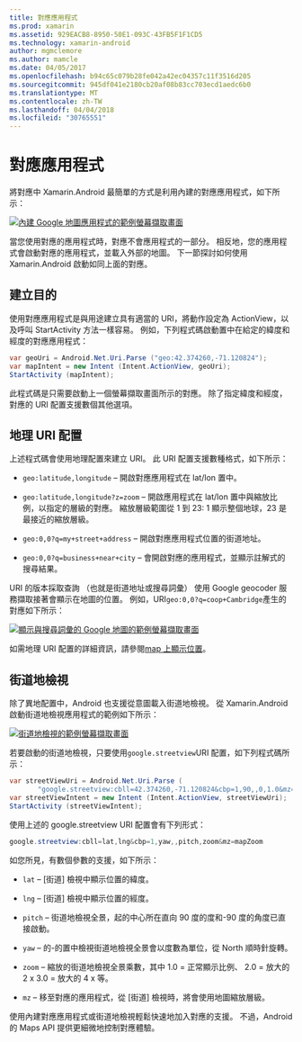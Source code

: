 ```yaml
---
title: 對應應用程式
ms.prod: xamarin
ms.assetid: 929EACB8-8950-50E1-093C-43FB5F1F1CD5
ms.technology: xamarin-android
author: mgmclemore
ms.author: mamcle
ms.date: 04/05/2017
ms.openlocfilehash: b94c65c079b28fe042a42ec04357c11f3516d205
ms.sourcegitcommit: 945df041e2180cb20af08b83cc703ecd1aedc6b0
ms.translationtype: MT
ms.contentlocale: zh-TW
ms.lasthandoff: 04/04/2018
ms.locfileid: "30765551"
---
```

# <a name="maps-application"></a>對應應用程式

將對應中 Xamarin.Android 最簡單的方式是利用內建的對應應用程式，如下所示：

[![內建 Google 地圖應用程式的範例螢幕擷取畫面](maps-application-images/01-mapsapplication.png)](maps-application-images/01-mapsapplication.png#lightbox)

當您使用對應的應用程式時，對應不會應用程式的一部分。 相反地，您的應用程式會啟動對應的應用程式，並載入外部的地圖。 下一節探討如何使用 Xamarin.Android 啟動如同上面的對應。


## <a name="creating-the-intent"></a>建立目的

使用對應應用程式是與用途建立具有適當的 URI，將動作設定為 ActionView，以及呼叫 StartActivity 方法一樣容易。 例如，下列程式碼啟動置中在給定的緯度和經度的對應應用程式：

```csharp
var geoUri = Android.Net.Uri.Parse ("geo:42.374260,-71.120824");
var mapIntent = new Intent (Intent.ActionView, geoUri);
StartActivity (mapIntent);
```

此程式碼是只需要啟動上一個螢幕擷取畫面所示的對應。 除了指定緯度和經度，對應的 URI 配置支援數個其他選項。


## <a name="geo-uri-scheme"></a>地理 URI 配置

上述程式碼會使用地理配置來建立 URI。 此 URI 配置支援數種格式，如下所示：

-   `geo:latitude,longitude` &ndash; 開啟對應應用程式在 lat/lon 置中。 

-   `geo:latitude,longitude?z=zoom` &ndash; 開啟應用程式在 lat/lon 置中與縮放比例，以指定的層級的對應。 縮放層級範圍從 1 到 23: 1 顯示整個地球，23 是最接近的縮放層級。

-   `geo:0,0?q=my+street+address` &ndash; 開啟對應應用程式位置的街道地址。 

-   `geo:0,0?q=business+near+city` &ndash; 會開啟對應的應用程式，並顯示註解式的搜尋結果。 


URI 的版本採取查詢 （也就是街道地址或搜尋詞彙） 使用 Google geocoder 服務擷取接著會顯示在地圖的位置。 例如，URI`geo:0,0?q=coop+Cambridge`產生的對應如下所示：

[![顯示與搜尋詞彙的 Google 地圖的範例螢幕擷取畫面](maps-application-images/02-mapsearch.png)](maps-application-images/02-mapsearch.png#lightbox)



如需地理 URI 配置的詳細資訊，請參閱[map 上顯示位置](http://developer.android.com/guide/components/intents-common.html#Maps)。


## <a name="street-view"></a>街道地檢視

除了異地配置中，Android 也支援從意圖載入街道地檢視。 從 Xamarin.Android 啟動街道地檢視應用程式的範例如下所示：

[![街道地檢視的範例螢幕擷取畫面](maps-application-images/03-streetview.png)](maps-application-images/03-streetview.png#lightbox)

若要啟動的街道地檢視，只要使用`google.streetview`URI 配置，如下列程式碼所示：

```csharp
var streetViewUri = Android.Net.Uri.Parse (
       "google.streetview:cbll=42.374260,-71.120824&cbp=1,90,,0,1.0&mz=20");  
var streetViewIntent = new Intent (Intent.ActionView, streetViewUri);  
StartActivity (streetViewIntent);
```

使用上述的 google.streetview URI 配置會有下列形式：

```csharp
google.streetview:cbll=lat,lng&cbp=1,yaw,,pitch,zoom&mz=mapZoom
```

如您所見，有數個參數的支援，如下所示：

-   `lat` &ndash; [街道] 檢視中顯示位置的緯度。

-   `lng` &ndash; [街道] 檢視中顯示位置的經度。

-   `pitch` &ndash; 街道地檢視全景，起的中心所在直向 90 度的度和-90 度的角度已直接啟動。

-   `yaw` &ndash; 的-的置中檢視街道地檢視全景會以度數為單位，從 North 順時針旋轉。

-   `zoom` &ndash; 縮放的街道地檢視全景乘數，其中 1.0 = 正常顯示比例、 2.0 = 放大的 2 x 3.0 = 放大的 4 x 等。

-   `mz` &ndash; 移至對應的應用程式，從 [街道] 檢視時，將會使用地圖縮放層級。


使用內建對應應用程式或街道地檢視輕鬆快速地加入對應的支援。 不過，Android 的 Maps API 提供更細微地控制對應體驗。
